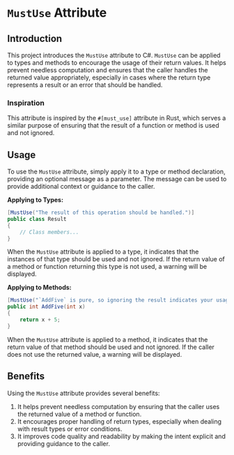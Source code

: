 # `MustUse` Attribute

## Introduction

This project introduces the `MustUse` attribute to C#. `MustUse` can be applied to types and methods to encourage the 
usage of their return values. It helps prevent needless computation and ensures that the caller handles the returned 
value appropriately, especially in cases where the return type represents a result or an error that should be handled.

### Inspiration

This attribute is inspired by the `#[must_use]` attribute in Rust, which serves a similar purpose of ensuring that the 
result of a function or method is used and not ignored.

## Usage

To use the `MustUse` attribute, simply apply it to a type or method declaration, providing an optional message as a 
parameter. The message can be used to provide additional context or guidance to the caller.

**Applying to Types:**
```csharp
[MustUse("The result of this operation should be handled.")]
public class Result
{
    // Class members...
}
```

When the `MustUse` attribute is applied to a type, it indicates that the instances of that type should be used and not 
ignored. If the return value of a method or function returning this type is not used, a warning will be displayed.

**Applying to Methods:**
```csharp
[MustUse("`AddFive` is pure, so ignoring the result indicates your usage is a waste of computation")]
public int AddFive(int x)
{
    return x + 5;
}
```

When the `MustUse` attribute is applied to a method, it indicates that the return value of that method should be used 
and not ignored. If the caller does not use the returned value, a warning will be displayed.

## Benefits

Using the `MustUse` attribute provides several benefits:

1. It helps prevent needless computation by ensuring that the caller uses the returned value of a method or function.
2. It encourages proper handling of return types, especially when dealing with result types or error conditions.
3. It improves code quality and readability by making the intent explicit and providing guidance to the caller.